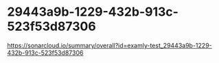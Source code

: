 # 29443a9b-1229-432b-913c-523f53d87306
https://sonarcloud.io/summary/overall?id=examly-test_29443a9b-1229-432b-913c-523f53d87306
